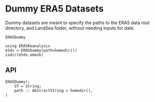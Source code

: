 # Dummy ERA5 Datasets

Dummy datasets are meant to specify the paths to the ERA5 data root directory, and LandSea folder, without needing inputs for date.

```@docs
ERA5Dummy
```

```@repl
using ERA5Reanalysis
e5ds = ERA5Dummy(path=homedir())
isdir(e5ds.emask)
```

## API

```@docs
ERA5Dummy(;
    ST = String;
    path :: AbstractString = homedir(),
)
```